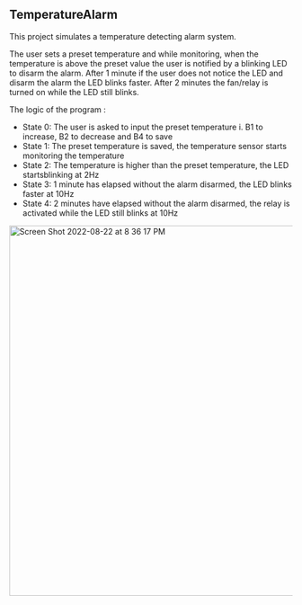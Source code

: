 ## TemperatureAlarm
This project simulates a temperature detecting alarm system.

The user sets a preset temperature and while monitoring, when the temperature is above the preset value the user is notified by a blinking LED to disarm the alarm. After 1 minute if the user does not notice the LED and disarm the alarm the LED blinks faster. After 2 minutes the fan/relay is turned on while
the LED still blinks.

The logic of the program :
 - State 0: The user is asked to input the preset temperature
  i. B1 to increase, B2 to decrease and B4 to save
 - State 1: The preset temperature is saved, the temperature sensor starts monitoring the temperature
 - State 2: The temperature is higher than the preset temperature, the LED startsblinking at 2Hz
 - State 3: 1 minute has elapsed without the alarm disarmed, the LED blinks faster at 10Hz
 - State 4: 2 minutes have elapsed without the alarm disarmed, the relay is activated while the LED still blinks at 10Hz
  
  
 <img width="659" alt="Screen Shot 2022-08-22 at 8 36 17 PM" src="https://user-images.githubusercontent.com/61993180/186043239-db7bde80-1775-4fbe-b3fd-041841ce4198.png">
